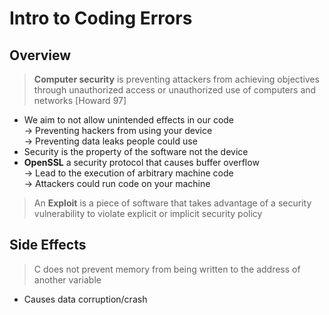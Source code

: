 # Intro to Coding Errors

## Overview
> **Computer security** is preventing attackers from achieving objectives through unauthorized access or unauthorized use of computers and networks [Howard 97]
* We aim to not allow unintended effects in our code\
-> Preventing hackers from using your device\
-> Preventing data leaks people could use 
* Security is the property of the software not the device
* **OpenSSL** a security protocol that causes buffer overflow\
-> Lead to the execution of arbitrary machine code\
-> Attackers could run code on your machine

> An **Exploit** is a piece of software that takes advantage of a security vulnerability to violate explicit or implicit security policy

## Side Effects
> C does not prevent memory from being written to the address of another variable
* Causes data corruption/crash
